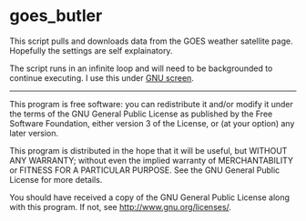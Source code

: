 # goes_butler
This script pulls and downloads data from the GOES weather satellite page. Hopefully the settings are self explainatory. 

The script runs in an infinite loop and will need to be backgrounded to continue executing. I use this under [GNU screen](https://www.gnu.org/software/screen/).

***

This program is free software: you can redistribute it and/or modify it under the terms of the GNU General Public License as published by the Free Software Foundation, either version 3 of the License, or (at your option) any later version. 

This program is distributed in the hope that it will be useful, but WITHOUT ANY WARRANTY; without even the implied warranty of MERCHANTABILITY or FITNESS FOR A PARTICULAR PURPOSE.  See the GNU General Public License for more details.

You should have received a copy of the GNU General Public License along with this program.  If not, see http://www.gnu.org/licenses/.

